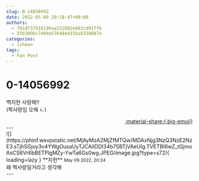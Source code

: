 ```yaml
---
slug: 0-14056992
date: 2022-05-09 20:18:47+09:00
authors:
  - 7014f37918199aa152882e883cd917f6
  - 5fb309bc7489a576484431ba8338807e
categories:
  - Jiheon
tags:
  - Fan Post
---
```


# 0-14056992

<div class="post-container" markdown="1">
<div class="content-container md-sidebar__scrollwrap" markdown="1">

백지헌 사랑해!!<br>(짝사랑임 오해 ㄴ)

</div>
</div>

<div style="text-align: right;" markdown="1">
<a href="https://weverse.io/fromis9/fanpost/0-14056992" style="text-align: right;">:material-share:{.big-emoji}</a>
</div>
---

<div class="comments-container md-sidebar__scrollwrap" markdown="1">
<div class="comment" markdown="1">
<div class='id-container' markdown="1">
![](https://phinf.wevpstatic.net/MjAyMzA2MjZfMTQw/MDAxNjg3NzQ3NzE2NzE3.sTjhSGjoy3v4YWgOusaUyTJCAiIDDI34b7SBTjVAeUIg.TVETBI6wZ_tQjmoAsCS6Vr6bBETPlgMZy-YwTa6Gs0wg.JPEG/image.jpg?type=s72){ loading=lazy }
**<span class="artist">지헌</span>** <small>May 09 2022, 20:24</small><br>
</div>
<div class='comment-body' markdown="1">
왜 짝사랑일거라고 생각해
</div>
</div>
</div>
---
